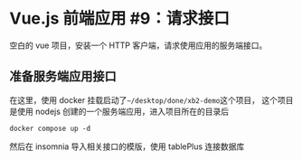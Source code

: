 # Vue.js 前端应用 #9：请求接口

空白的 vue 项目，安装一个 HTTP 客户端，请求使用应用的服务端接口。

## 准备服务端应用接口

在这里，使用 docker 挂载启动了`~/desktop/done/xb2-demo`这个项目，
这个项目是使用 nodejs 创建的一个服务端应用，进入项目所在的目录后

```
docker compose up -d
```

然后在 insomnia 导入相关接口的模版，使用 tablePlus 连接数据库
